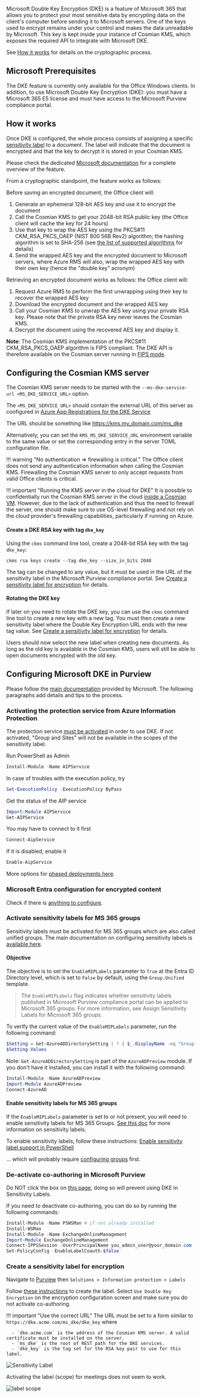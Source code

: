 Microsoft Double Key Encryption (DKE) is a feature of Microsoft 365 that allows you to protect your
most sensitive
data by encrypting data on the client's computer before sending it to Microsoft servers.
One of the keys used to encrypt remains under your control and makes the data unreadable by
Microsoft. This key is kept
inside your instance of Cosmian KMS, which exposes the required API to integrate with Microsoft DKE.

See [How it works](#how-it-works) for details on the cryptographic process.

## Microsoft Prerequisites

The DKE feature is currently only available for the Office Windows clients. In addition, to use
Microsoft
Double Key Encryption (DKE): you must have a Microsoft 365 E5 license and must have access to the
Microsoft Purview compliance portal.

## How it works

Once DKE is configured, the whole process consists of assigning a
specific [sensitivity label](https://learn.microsoft.com/en-gb/purview/create-sensitivity-labels#create-and-configure-sensitivity-labels)
to a document. The label will indicate that the document is encrypted and that the key to decrypt it
is stored in your
Cosmian KMS.

Please check the
dedicated [Microsoft documentation](https://learn.microsoft.com/en-us/purview/double-key-encryption)
for a complete overview of the feature.

From a cryptographic standpoint, the feature works as follows:

Before saving an encrypted document, the Office client will:

1. Generate an ephemeral 128-bit AES key and use it to encrypt the document
2. Call the Cosmian KMS to get your 2048-bit RSA public key (the Office client will cache the key
   for 24 hours)
3. Use that key to wrap the AES key using the PKCS#11 CKM_RSA_PKCS_OAEP (NIST 800 56B Rev2)
   algorithm; the hashing
   algorithm is set to SHA-256 (see [the list of supported algorithms](../algorithms.md) for
   details)
4. Send the wrapped AES key and the encrypted document to Microsoft servers, where Azure RMS will
   also, wrap the
   wrapped AES key with their own key (hence the "double key" acronym)

Retrieving an encrypted document works as follows: the Office client will:

1. Request Azure RMS to perform the first unwrapping using their key to recover the wrapped AES key
2. Download the encrypted document and the wrapped AES key
3. Call your Cosmian KMS to unwrap the AES key using your private RSA key. Please note
   that the private RSA key never leaves the Cosmian KMS.
4. Decrypt the document using the recovered AES key and display it.

**Note**: The Cosmian KMS implementation of the PKCS#11 CKM_RSA_PKCS_OAEP algorithm is FIPS
compliant. The DKE
API is therefore available on the Cosmian server running in [FIPS mode](../fips.md).

## Configuring the Cosmian KMS server

The Cosmian KMS server needs to be started with the `--ms-dke-service-url <MS_DKE_SERVICE_URL>`
option.

The `<MS_DKE_SERVICE_URL>` should contain the external URL of this server as configured
in [Azure App Registrations
for the DKE Service](https://learn.microsoft.com/en-us/purview/double-key-encryption-setup#register-your-key-store)

The URL should be something like <https://kms.my_domain.com/ms_dke>

Alternatively, you can set the `KMS_MS_DKE_SERVICE_URL` environment variable to the same value or
set the
corresponding entry in the server TOML configuration file.

!!! warning "No authentication => firewalling is critical."
The Office client does not send any authentication information when calling the Cosmian KMS.
Firewalling the
Cosmian KMS server to only accept requests from valid Office clients is critical.

!!! important "Running the KMS server in the cloud for DKE"
It is possible to confidentially run the Cosmian KMS server in the cloud [inside a
Cosmian VM](../zero_trust.md). However, due to the lack of authentication and thus the need to
firewall the server,
one should make sure to use OS-level firewalling and not rely on the cloud provider's firewalling
capabilities,
particularly if running on Azure.

#### Create a DKE RSA key with tag `dke_key`

Using the `ckms` command line tool, create a 2048-bit RSA key with the tag `dke_key`:

```shell
ckms rsa keys create --tag dke_key --size_in_bits 2048
```

The tag can be changed to any value, but it must be used in the URL of the sensitivity label in the
Microsoft Purview
compliance portal.
See [Create a sensitivity label for encryption](#create-a-sensitivity-label-for-encryption) for
details.

#### Rotating the DKE key

If later on you need to rotate the DKE key, you can use the `ckms` command line tool to create a new
key with a new tag.
You must then create a new sensitivity label where the Double Key Encryption URL ends with the new
tag value.
See [Create a sensitivity label for encryption](#create-a-sensitivity-label-for-encryption) for
details.

Users should now select the new label when creating new documents.
As long as the old key is available in the Cosmian KMS, users will still be able to open documents
encrypted with the
old key.

## Configuring Microsoft DKE in Purview

Please follow
the [main documentation](https://learn.microsoft.com/en-us/purview/double-key-encryption-setup)
provided by Microsoft. The following paragraphs add details and tips to the process.

### Activating the protection service from Azure Information Protection

The protection
service [must be activated](https://learn.microsoft.com/en-us/azure/information-protection/activate-service)
in order to
use DKE.
If not activated, "Group and Sites" will not be available in the scopes of the sensitivity label.

Run PowerShell as Admin

 ```powershell
 Install-Module -Name AIPService
 ```

In case of troubles with the execution policy, try

 ```powershell
 Set-ExecutionPolicy -ExecutionPolicy ByPass
 ```

Get the status of the AIP service

 ```powershell
 Import-Module AIPService
 Get-AIPService
 ```

You may have to connect to it first

 ```powershell
 Connect-AipService
 ```

If it is disabled, enable it

 ```powershell
 Enable-AipService
 ```

More options for [phased deployments
here](https://learn.microsoft.com/en-us/azure/information-protection/activate-service#configuring-onboarding-controls-for-a-phased-deployment).

### Microsoft Entra configuration for encrypted content

Check if there
is [anything to configure](https://learn.microsoft.com/en-gb/purview/encryption-azure-ad-configuration).

### Activate sensitivity labels for MS 365 groups

Sensitivity labels must be activated for MS 365 groups which are also called unified groups.
The main documentation on configuring sensitivity labels
is [available here](https://learn.microsoft.com/en-gb/purview/encryption-sensitivity-labels).

#### Objective

The objective is to set the `EnableMIPLabels` parameter to `True` at the Entra ID Directory level,
which is set to `False` by default, using the `Group.Unified` template.

> The `EnableMIPLabels` flag indicates whether sensitivity labels published in Microsoft Purview
> compliance portal
> can be applied to Microsoft 365 groups. For more information, see Assign Sensitivity Labels for
> Microsoft 365 groups.

To verify the current value of the `EnableMIPLabels` parameter, run the following command:

```powershell
$Setting = Get-AzureADDirectorySetting | ? { $_.DisplayName -eq "Group.Unified"}
$Setting.Values
```

Note: `Get-AzureADDirectorySetting` is part of the `AzureADPreview` module. If you don't have it
installed, you can install it with the following command:

```powershell
Install-Module -Name AzureADPreview
Import-Module AzureADPreview
Connect-AzureAD
```

#### Enable sensitivity labels for MS 365 groups

If the `EnableMIPLabels` parameter is set to or not present, you will need to enable sensitivity labels
for MS 365 Groups.
[See this doc](https://learn.microsoft.com/en-gb/purview/sensitivity-labels-teams-groups-sites#using-sensitivity-labels-for-microsoft-teams-microsoft-365-groups-and-sharepoint-sites)
for more information on sensitivity labels.

To enable sensitivity labels, follow these instructions:
[Enable sensitivity label support in PowerShell](https://learn.microsoft.com/en-us/entra/identity/users/groups-assign-sensitivity-labels#enable-sensitivity-label-support-in-powershell)

... which will probably
require [configuring groups](https://learn.microsoft.com/en-us/entra/identity/users/groups-settings-cmdlets)
first.

### De-activate co-authoring in Microsoft Purview

Do NOT click the box
on [this page](https://compliance.microsoft.com/compliancesettings/co-authoring_for_files_with_sensitivity_labels),
doing so will prevent using DKE in Sensitivity Labels.

If you need to deactivate co-authoring, you can do so by running the following commands:

```powershell
Install-Module -Name PSWSMan # if not already installed
Install-WSMan
Install-Module -Name ExchangeOnlineManagement
Import-Module ExchangeOnlineManagement
Connect-IPPSSession -UserPrincipalName you_admin_user@your_domain.com
Set-PolicyConfig -EnableLabelCoauth:$false
```

### Create a sensitivity label for encryption

Navigate to [Purview](https://compliance.microsoft.com/homepage)
then `Solutions > Information protection > Labels`

Follow [these instructions](https://learn.microsoft.com/en-gb/purview/create-sensitivity-labels#create-and-configure-sensitivity-labels)
to create the label.
Select `Use Double Key Encryption` on the encryption configuration screen and make sure
you do not activate co-authoring.

!!! important "Use the correct URL"
The URL must be set to a form similar to `https://dke.acme.com/ms_dke/dke_key` where

      - `dke.acme.com` is the address of the Cosmian KMS server. A valid certificate must be installed on the server.
      - `ms_dke` is the root of REST path for the DKE services.
      - `dke_key` is the tag set for the RSA key pair to use for this label.

![Sensitivity Label](./sensitivity_label.png)

Activating the label (scope) for meetings does not seem to work.

![label scope](./label_scope.png)
